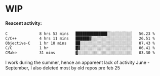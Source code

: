 # WIP

#### Reacent activity:
<!--START_SECTION:waka-->

```txt
C              8 hrs 53 mins   ██████████████░░░░░░░░░░░   56.23 %
C/C++          4 hrs 11 mins   ██████▓░░░░░░░░░░░░░░░░░░   26.51 %
Objective-C    1 hr 10 mins    ██░░░░░░░░░░░░░░░░░░░░░░░   07.43 %
C/C            1 hr            █▓░░░░░░░░░░░░░░░░░░░░░░░   06.41 %
CMake          31 mins         ▓░░░░░░░░░░░░░░░░░░░░░░░░   03.30 %
```

<!--END_SECTION:waka-->

I work during the summer, hence an appareent lack of activity June - September, I also deleted most by old repos pre feb 25
